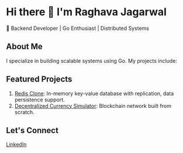 # Hi there 👋 I'm Raghava Jagarwal
🚀 Backend Developer | Go Enthusiast | Distributed Systems

## About Me
I specialize in building scalable systems using Go. My projects include:

## Featured Projects
1. [Redis Clone](https://github.com/raghavajag/redis): In-memory key-value database with replication, data persistence support.
2. [Decentralized Currency Simulator](https://github.com/raghavajag/blockchain-go): Blockchain network built from scratch.

## Let's Connect
[LinkedIn](https://www.linkedin.com/in/raghavajag/)
